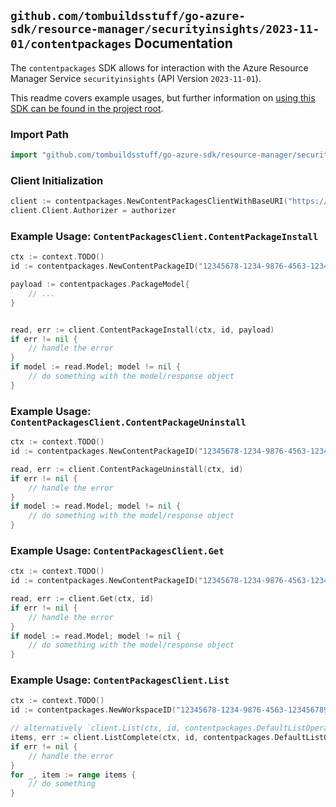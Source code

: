 
## `github.com/tombuildsstuff/go-azure-sdk/resource-manager/securityinsights/2023-11-01/contentpackages` Documentation

The `contentpackages` SDK allows for interaction with the Azure Resource Manager Service `securityinsights` (API Version `2023-11-01`).

This readme covers example usages, but further information on [using this SDK can be found in the project root](https://github.com/tombuildsstuff/go-azure-sdk/tree/main/docs).

### Import Path

```go
import "github.com/tombuildsstuff/go-azure-sdk/resource-manager/securityinsights/2023-11-01/contentpackages"
```


### Client Initialization

```go
client := contentpackages.NewContentPackagesClientWithBaseURI("https://management.azure.com")
client.Client.Authorizer = authorizer
```


### Example Usage: `ContentPackagesClient.ContentPackageInstall`

```go
ctx := context.TODO()
id := contentpackages.NewContentPackageID("12345678-1234-9876-4563-123456789012", "example-resource-group", "workspaceValue", "packageIdValue")

payload := contentpackages.PackageModel{
	// ...
}


read, err := client.ContentPackageInstall(ctx, id, payload)
if err != nil {
	// handle the error
}
if model := read.Model; model != nil {
	// do something with the model/response object
}
```


### Example Usage: `ContentPackagesClient.ContentPackageUninstall`

```go
ctx := context.TODO()
id := contentpackages.NewContentPackageID("12345678-1234-9876-4563-123456789012", "example-resource-group", "workspaceValue", "packageIdValue")

read, err := client.ContentPackageUninstall(ctx, id)
if err != nil {
	// handle the error
}
if model := read.Model; model != nil {
	// do something with the model/response object
}
```


### Example Usage: `ContentPackagesClient.Get`

```go
ctx := context.TODO()
id := contentpackages.NewContentPackageID("12345678-1234-9876-4563-123456789012", "example-resource-group", "workspaceValue", "packageIdValue")

read, err := client.Get(ctx, id)
if err != nil {
	// handle the error
}
if model := read.Model; model != nil {
	// do something with the model/response object
}
```


### Example Usage: `ContentPackagesClient.List`

```go
ctx := context.TODO()
id := contentpackages.NewWorkspaceID("12345678-1234-9876-4563-123456789012", "example-resource-group", "workspaceValue")

// alternatively `client.List(ctx, id, contentpackages.DefaultListOperationOptions())` can be used to do batched pagination
items, err := client.ListComplete(ctx, id, contentpackages.DefaultListOperationOptions())
if err != nil {
	// handle the error
}
for _, item := range items {
	// do something
}
```
